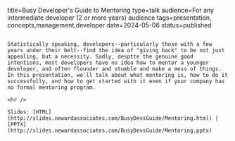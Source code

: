 title=Busy Developer's Guide to Mentoring
type=talk
audience=For any intermediate developer (2 or more years) audience
tags=presentation, concepts,management,developer
date=2024-05-06
status=published
~~~~~~

Statistically speaking, developers--particularly those with a few years under their belt--find the idea of "giving back" to be not just appealing, but a necessity. Sadly, desptte the genuine good intentions, most developers have no idea how to mentor a younger developer, and often flounder and stumble and make a mess of things. In this presentation, we'll talk about what mentoring is, how to do it successfully, and how to get started with it even if your company has no formal mentoring program.
    
<hr />

Slides: [HTML](http://slides.newardassociates.com/BusyDevsGuide/Mentoring.html) | [PPTX](http://slides.newardassociates.com/BusyDevsGuide/Mentoring.pptx)
